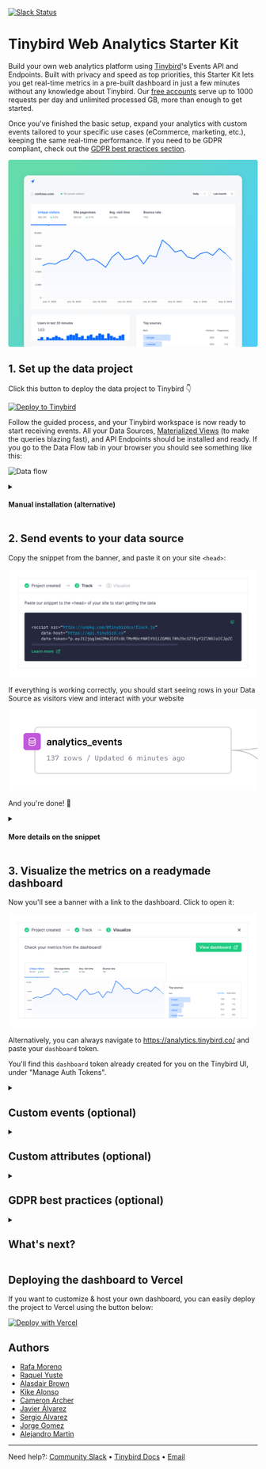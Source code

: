 <p>
  <a href="https://www.tinybird.co/join-our-slack-community"><img alt="Slack Status" src="https://img.shields.io/badge/slack-chat-1FCC83?style=flat&logo=slack"></a>
</p>

# Tinybird Web Analytics Starter Kit

Build your own web analytics platform using [Tinybird](https://www.tinybird.co/)'s Events API and Endpoints. Built with privacy and speed as top priorities, this Starter Kit lets you get real-time metrics in a pre-built dashboard in just a few minutes without any knowledge about Tinybird. Our [free accounts](https://www.tinybird.co/pricing) serve up to 1000 requests per day and unlimited processed GB, more than enough to get started.

<!-- You can look at the [Web Analytics Starter Kit](https://www.tinybird.co/starter-kits) site to get a better glimpse of the final result.  -->
Once you've finished the basic setup, expand your analytics with custom events tailored to your specific use cases (eCommerce, marketing, etc.), keeping the same real-time performance. If you need to be GDPR compliant, check out the [GDPR best practices section](#gdpr).

![Tinybird Web Analytics Dashboard](./assets/img/repo-banner.png)


## 1. Set up the data project

Click this button to deploy the data project to Tinybird 👇

[![Deploy to Tinybird](https://cdn.tinybird.co/button)](https://ui.tinybird.co/workspaces/new?name=web_analytics&starter_kit=web-analytics-starter-kit)

Follow the guided process, and your Tinybird workspace is now ready to start receiving events. All your Data Sources, [Materialized Views](https://www.tinybird.co/guide/materialized-columns) (to make the queries blazing fast), and API Endpoints should be installed and ready. If you go to the Data Flow tab in your browser you should see something like this:

![Data flow](./assets/img/data_flow.png)
<!-- maybe add some explanations on top of the flow? -->

<details id='manual-install'> 
<summary><h4>Manual installation (alternative)</h4></summary>

1. Create a [Tinybird account](https://ui.tinybird.co/signup).
2. Create a Workspace and go to **Manage Auth tokens** to copy your admin token.
3. Clone this repository:

```bash
git clone https://github.com/tinybirdco/web-analytics-starter-kit
cd web-analytics-starter-kit
cd tinybird
```

4. Install the Tinybird CLI using `pip install tinybird-cli`. [Detailed instructions here](https://docs.tinybird.co/cli.html#how-to-install).

5. Authenticate on the CLI using `tb auth` and paste the token you just copied.

6. Push the project using `tb push`.

</details>

## 2. Send events to your data source

Copy the snippet from the banner, and paste it on your site `<head>`:

![Banner showed to copy HTML snippet](./assets/img/banner_snippet.png)

If everything is working correctly, you should start seeing rows in your Data Source as visitors view and interact with your website

![Incoming events](./assets/img/events-incoming.svg)

And you're done! 🙌

<details id='manual-install'> 
<summary><h4>More details on the snippet</h4></summary>

The banner generates a snippet like this one, including the tracking script:

```html
<script defer src="https://unpkg.com/@tinybirdco/flock.js" data-token="YOUR_TRACKER_TOKEN"></script>
```

Script parameters:

| Parameter | Mandatory | Description |
| --- | --- |--- |
| `data-token` | Yes | Your `tracker` token. It's already created for you, you can find it on the Tinybird UI under "Manage Auth Tokens" |
| `data-proxy` | No | Your domain URL to proxy the request, if you follow the optional steps for "GDPR Best Practices" |
| `data-host` | No | Tinybird host URL. Ddefaults to `https://api.tinybird.co/`, but could be `https://api.us-east.tinybird.co` or a dedicated cluster. The banner already generates the snippet with the proper host. |
| `data-datasource` | No | If you iterate the landing data source, or you just want to ingest the event in a different one, you can specify the landing data source name. |

</details>

## 3. Visualize the metrics on a readymade dashboard

Now you'll see a banner with a link to the dashboard. Click to open it:

![Analytics dashboard preview](./assets/img/banner_dashboard.png)

Alternatively, you can always navigate to https://analytics.tinybird.co/ and paste your `dashboard` token.

You'll find this `dashboard` token already created for you on the Tinybird UI, under "Manage Auth Tokens".

<details>
<summary><h2>Custom events (optional)</h2></summary>

> **Warning**<br>
> **GDPR**: Don't track any personal (PII), ids, codes, or any other information that may lead to identify an individual (not even fingerprinting). Track only the essential events when needed, and use aggregated metrics.

The script also provides you with a function to send custom events. You can simply add this to your application at any point:

```js
Tinybird.trackEvent('add_to_cart', {
  partnumber: 'A1708 (EMC 3164)',
  quantity: 1
});
```

You can also fork the dashboard project in this repository and create custom components for your new events. It's a Next.js project, so you can deploy it easily on [Vercel](https://vercel.com/).

> *Custom Ecommerce events examples coming soon!*

</details>

<details>
<summary><h2>Custom attributes (optional)</h2></summary>

You can include custom attributes in the import library snippet. Attributes name must have **tb_** prefix. Every attribute included with this requirement would be saved in the payload column of your analytics_events datasource and will be included in every event. For example:

```js
<script
    src="https://unpkg.com/@tinybirdco/flock.js"
    data-token="TOKEN-ID"
    tb_customer_id="CUSTOMER_ID">
</script>
```

Would append customer_id:CUSTOMER_ID to the rest of variables saved in payload column.
</details>

<details id='gdpr'> 
<summary><h2>GDPR best practices (optional)</h2></summary>

> **Warning**<br>
> **GDPR**: These are some tips to follow the GDPR guidelines, but compliance is not guaranteed. Follow these instructions and assess with your legal team. For more details on how to implement a privacy-first tracker for compliance, [read this](https://www.tinybird.co/blog-posts/privacy-first-google-analytics-alternative).

Requirements:

- Create your Tinybird Workspace in **EU** region.
- Don't track any personal (PII), ids, codes, or any other information that may lead to identify an individual (not even fingerprinting).
- Track only the essential events when needed.
- Use aggregated metrics, never at individual level (session).
- Your visitors should be able to opt out at ANY time.

### Instructions to make it a first-party solution

To make this a first-party solution end-to-end, you'll need to send the events to the data pipeline using your own domain. You'll own the data, and Tinybird won't analyze it in any way.

You will need to set up:

- A tracking script delivery under <!-- this seems incomplete? -->
- A proxy to Tinybird Events API

<!-- add an option to test with a data generator? -->

1. Deploy the [middleware](./middleware/) to Vercel.

    [![Deploy with Vercel](https://vercel.com/button)](https://vercel.com/new/clone?repository-url=https%3A%2F%2Fgithub.com%2Ftinybirdco%2Fweb-analytics-starter-kit%2Ftree%2Fmain%2Fmiddleware&env=TINYBIRD_TOKEN&envDescription=Tinybird%20token%20needed%20for%20ingestion&project-name=web-analytics)

2. Fill in the `TINYBIRD_TOKEN` environment variable with the ingestion token you created in the basic setup.

3. Add a subdomain to your site, for example `events.example.com`.  Most ad-blockers won't block a subdomain on your root domain, but just to be sure, avoid `analytics.example.com`, `tracking.example.com` or similar so anti-trackers don't block your requests.

4. Update the snippet from the basic setup to this, using your configured subdomain:

```html
<script defer src="https://events.example.com/index.js" data-proxy="https://events.example.com"></script>
```

</details>


<details id='next'> 
<summary><h2>What's next?</h2></summary>

- **Need more inspiration?** Check out our upcoming [live coding session](https://www.tinybird.co/live-coding-sessions/google-analytics-free).
- **The big picture:** [How an eCommerce giant replaced Google Analytics for privacy and scale](https://www.tinybird.co/blog-posts/ecommerce-google-analytics-alternative)
</details>

## Deploying the dashboard to Vercel

If you want to customize & host your own dashboard, you can easily deploy the project to Vercel using the button below:

[![Deploy with Vercel](https://vercel.com/button)](https://vercel.com/new/clone?repository-url=https%3A%2F%2Fgithub.com%2Ftinybirdco%2Fweb-analytics-starter-kit&project-name=tinybird-web-analytics-starter-kit&repository-name=tinybird-web-analytics-starter-kit&demo-title=Tinybird%20Web%20Analytics&demo-description=A%20privacy-first%20Web%20Analytics%20project%20built%20with%20Tinybird&demo-url=https%3A%2F%2Fanalytics.tinybird.co%2F&demo-image=https%3A%2F%2Fanalytics.tinybird.co%2Fbanner.png&root-directory=dashboard&integration-ids=oac_uoH2YyxhaS1H6UYvtuRbRbDY)



##  Authors

- [Rafa Moreno](https://github.com/rmorehig)
- [Raquel Yuste](https://github.com/raqyuste)
- [Alasdair Brown](https://github.com/sdairs)
- [Kike Alonso](https://github.com/kukukaka)
- [Cameron Archer](https://github.com/tb-peregrine)
- [Javier Álvarez](https://github.com/xavijam)
- [Sergio Álvarez](https://github.com/saleiva)
- [Jorge Gomez](https://github.com/jorgesancha)
- [Alejandro Martin](https://github.com/alejandromav)

---

Need help?: [Community Slack](https://www.tinybird.co/join-our-slack-community) &bull; [Tinybird Docs](https://docs.tinybird.co/) &bull; [Email](mailto:kike@tinybird.co)
